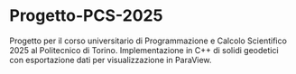 # Progetto-PCS-2025
Progetto per il corso universitario  di Programmazione e Calcolo Scientifico 2025 al Politecnico di Torino. Implementazione in C++ di solidi geodetici con esportazione dati per visualizzazione in ParaView.
